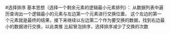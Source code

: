 #选择排序
    基本思想（选择一个剩余元素的逻辑最小元素排列）：
       从数据列表中遍历查询出一个逻辑最小的元素与左边第一个元素进行交换位置，
       这个左边的第一个元素就是最终的结果，接下来继续以左边第二个作为要交换的数据，找到右边最小的数据进行交换，以此类推
    比起冒泡排序，选择排序减少了交换的次数
